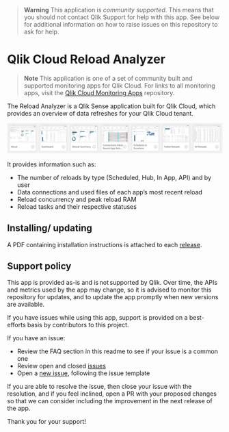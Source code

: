 > **Warning**
> This application is _community supported_. This means that you should not contact
> Qlik Support for help with this app. See below for additional information
> on how to raise issues on this repository to ask for help.

# Qlik Cloud Reload Analyzer

> **Note**
> This application is one of a set of community built and supported monitoring apps for Qlik Cloud.
> For links to all monitoring apps, visit the [Qlik Cloud Monitoring Apps](https://github.com/qlik-oss/qlik-cloud-monitoring-apps) repository.

The Reload Analyzer is a Qlik Sense application built for Qlik Cloud, which
provides an overview of data refreshes for your Qlik Cloud tenant.

![Sheets in the Reload Analyzer](/images/readme_reload_sheets.png)

It provides information such as:

* The number of reloads by type (Scheduled, Hub, In App, API) and by user
* Data connections and used files of each app’s most recent reload
* Reload concurrency and peak reload RAM
* Reload tasks and their respective statuses

## Installing/ updating

A PDF containing installation instructions is attached to each [release](/releases).

## Support policy

This app is provided as-is and is not supported by Qlik. Over time, the APIs and
metrics used by the app may change, so it is advised to monitor this repository
for updates, and to update the app promptly when new versions are available.

If you have issues while using this app, support is provided on a best-efforts
basis by contributors to this project.

If you have an issue:

* Review the FAQ section in this readme to see if your issue is a common one
* Review open and closed [issues](/issues)
* Open a [new issue](/issues/new), following the issue template

If you are able to resolve the issue, then close your issue with the resolution,
and if you feel inclined, open a PR with your proposed changes so that we can
consider including the improvement in the next release of the app.

Thank you for your support!
